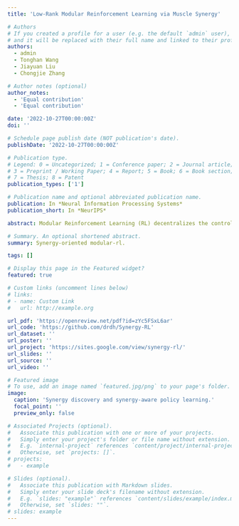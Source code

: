 ```yaml
---
title: 'Low-Rank Modular Reinforcement Learning via Muscle Synergy'

# Authors
# If you created a profile for a user (e.g. the default `admin` user), write the username (folder name) here
# and it will be replaced with their full name and linked to their profile.
authors:
  - admin
  - Tonghan Wang
  - Jiayuan Liu
  - Chongjie Zhang

# Author notes (optional)
author_notes:
  - 'Equal contribution'
  - 'Equal contribution'

date: '2022-10-27T00:00:00Z'
doi: ''

# Schedule page publish date (NOT publication's date).
publishDate: '2022-10-27T00:00:00Z'

# Publication type.
# Legend: 0 = Uncategorized; 1 = Conference paper; 2 = Journal article;
# 3 = Preprint / Working Paper; 4 = Report; 5 = Book; 6 = Book section;
# 7 = Thesis; 8 = Patent
publication_types: ['1']

# Publication name and optional abbreviated publication name.
publication: In *Neural Information Processing Systems*
publication_short: In *NeurIPS*

abstract: Modular Reinforcement Learning (RL) decentralizes the control of multi-joint robots by learning policies for each actuator. Previous work on modular RL has proven its ability to control morphologically different agents with a shared actuator policy. However, with the increase in the Degree of Freedom (DoF) of robots, training a morphology-generalizable modular controller becomes exponentially difficult. Motivated by the way the human central nervous system controls numerous muscles, we propose a Synergy-Oriented LeARning (SOLAR) framework that exploits the redundant nature of DoF in robot control. Actuators are grouped into synergies by an unsupervised learning method, and a synergy action is learned to control multiple actuators in synchrony. In this way, we achieve a low-rank control at the synergy level. We extensively evaluate our method on a variety of robot morphologies, and the results show its superior efficiency and generalizability, especially on robots with a large DoF like Humanoids++ and UNIMALs.

# Summary. An optional shortened abstract.
summary: Synergy-oriented modular-rl.

tags: []

# Display this page in the Featured widget?
featured: true

# Custom links (uncomment lines below)
# links:
# - name: Custom Link
#   url: http://example.org

url_pdf: 'https://openreview.net/pdf?id=zYc5FSxL6ar'
url_code: 'https://github.com/drdh/Synergy-RL'
url_dataset: ''
url_poster: ''
url_project: 'https://sites.google.com/view/synergy-rl/'
url_slides: ''
url_source: ''
url_video: ''

# Featured image
# To use, add an image named `featured.jpg/png` to your page's folder.
image:
  caption: 'Synergy discovery and synergy-aware policy learning.'
  focal_point: ''
  preview_only: false

# Associated Projects (optional).
#   Associate this publication with one or more of your projects.
#   Simply enter your project's folder or file name without extension.
#   E.g. `internal-project` references `content/project/internal-project/index.md`.
#   Otherwise, set `projects: []`.
# projects:
#   - example

# Slides (optional).
#   Associate this publication with Markdown slides.
#   Simply enter your slide deck's filename without extension.
#   E.g. `slides: "example"` references `content/slides/example/index.md`.
#   Otherwise, set `slides: ""`.
# slides: example
---
```

